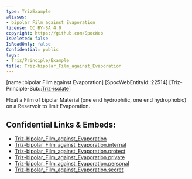 ```yaml
---
type: TrizExample
aliases:
- bipolar Film against Evaporation
license: CC BY-SA 4.0
copyright: https://github.com/SpocWeb
IsDeleted: false
IsReadOnly: false
Confidential: public
tags: 
- Triz/Principle/Example
title: Triz-bipolar_Film_against_Evaporation
---
```

[name::bipolar Film against Evaporation]
[SpocWebEntityId::22514]
[Triz-Principle-Sub::[Triz-isolate](tech/Triz/Sub/Triz-isolate.md)]

Float a Film of bipolar Material (one end hydrophilic, one end hydrophobic) on a Reservoir to limit Evaporation.

## Confidential Links & Embeds: 
- [Triz-bipolar_Film_against_Evaporation](../../../../_public/tech/Triz/Example/Triz-bipolar_Film_against_Evaporation.md) 
- [Triz-bipolar_Film_against_Evaporation.internal](../../../../_internal/tech/Triz/Example/Triz-bipolar_Film_against_Evaporation.internal.md) 
- [Triz-bipolar_Film_against_Evaporation.protect](../../../../_protect/tech/Triz/Example/Triz-bipolar_Film_against_Evaporation.protect.md) 
- [Triz-bipolar_Film_against_Evaporation.private](../../../../_private/tech/Triz/Example/Triz-bipolar_Film_against_Evaporation.private.md) 
- [Triz-bipolar_Film_against_Evaporation.personal](../../../../_personal/tech/Triz/Example/Triz-bipolar_Film_against_Evaporation.personal.md) 
- [Triz-bipolar_Film_against_Evaporation.secret](../../../../_secret/tech/Triz/Example/Triz-bipolar_Film_against_Evaporation.secret.md) 
